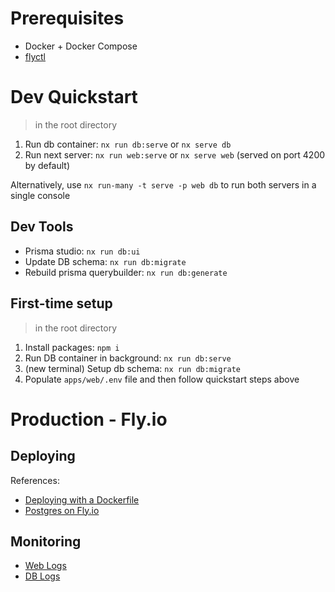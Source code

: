 # Prerequisites
- Docker + Docker Compose
- [flyctl](https://fly.io/launchpad)

# Dev Quickstart
> in the root directory
1. Run db container: `nx run db:serve` or `nx serve db`
2. Run next server: `nx run web:serve`  or `nx serve web` (served on port 4200 by default)

Alternatively, use `nx run-many -t serve -p web db` to run both servers in a single console

## Dev Tools
- Prisma studio: `nx run db:ui`
- Update DB schema: `nx run db:migrate`
- Rebuild prisma querybuilder: `nx run db:generate`

## First-time setup
> in the root directory
1. Install packages: `npm i`
2. Run DB container in background: `nx run db:serve`
3. (new terminal) Setup db schema: `nx run db:migrate`
4. Populate `apps/web/.env` file and then follow quickstart steps above

# Production - Fly.io

## Deploying

References:
- [Deploying with a Dockerfile](https://fly.io/docs/languages-and-frameworks/dockerfile/)
- [Postgres on Fly.io](https://fly.io/docs/postgres/#about-postgres-on-fly)

## Monitoring
- [Web Logs](https://fly.io/apps/dlv-web/monitoring)
- [DB Logs](https://fly.io/apps/dlv-web-db/monitoring)


